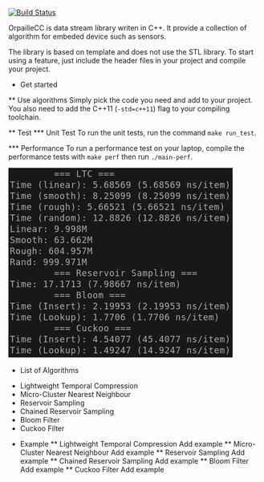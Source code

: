 [![Build Status](https://travis-ci.org/azazel7/OrpailleCC.svg?branch=master)](https://travis-ci.org/azazel7/OrpailleCC)

OrpailleCC is data stream library writen in C++. It provide a collection of algorithm for embeded device such as sensors.

The library is based on template and does not use the STL library.
To start using a feature, just include the header files in your project and compile your project.

* Get started

** Use algorithms
Simply pick the code you need and add to your project.  You also need to add
the C++11 (`-std=c++11`) flag to your compiling toolchain.

** Test
*** Unit Test
To run the unit tests, run the command `make run_test`.

*** Performance
To run a performance test on your laptop, compile the performance tests with
`make perf` then run `./main-perf`.

![Alt](/figures/performance.png "An example of the performance output")

* List of Algorithms

- Lightweight Temporal Compression
- Micro-Cluster Nearest Neighbour
- Reservoir Sampling
- Chained Reservoir Sampling
- Bloom Filter
- Cuckoo Filter

* Example
** Lightweight Temporal Compression
Add example
** Micro-Cluster Nearest Neighbour
Add example
** Reservoir Sampling
Add example
** Chained Reservoir Sampling
Add example
** Bloom Filter
Add example
** Cuckoo Filter
Add example
